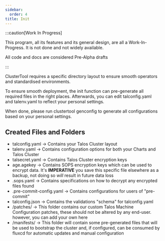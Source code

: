```yaml
---
sidebar:
  order: 4
title: Init
---
```


:::caution[Work In Progress]

This program, all its features and its general design, are all a Work-In-Progress. It is not done and not widely available.

All code and docs are considered Pre-Alpha drafts

:::

ClusterTool requires a specific directory layout to ensure smooth operators and standardised environments.

To ensure smooth deployment, the init function can pre-generate all required files in the right places.
Afterwards, you can edit talconfig.yaml and talenv.yaml to reflect your personal settings.

When done, please run clustertool genconfig to generate all configurations based on your personal settings.


## Created Files and Folders

- talconfig.yaml -> Contains your Talos Cluster layout
- talenv.yaml -> Contains configuration options for both your Charts and Talos Cluster
- talsecret.yaml -> Contains Talos Cluster encryption keys
- age.agekey -> Contains SOPS encryption keys which can be used to encrypt data. It's **IMPERATIVE** you save this specific file elsewhere as a backup, not doing so *will* result in future data loss
- .sops.yaml -> Contains specifications on how to decrypt any encrypted files found
- .pre-commit-config.yaml -> Contains configurations for users of "pre-commit"
- talconfig.json -> Contains the validations "schema" for talconfig.yaml
- /patches/ -> This folder contains our custom Talos Machine Configuration patches, these should not be altered by any end-user. however, you can add your own here
- /manifests/ -> This folder will contain some pre-generated files that will be used to bootstrap the cluster and, if configured, can be consumed by fluxcd for automatic updates and manual configuration